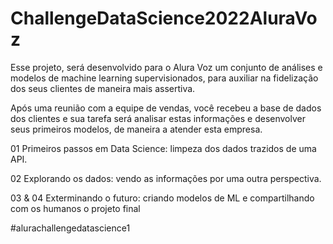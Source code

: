 # ChallengeDataScience2022AluraVoz

Esse projeto, será desenvolvido para o Alura Voz um conjunto de análises e modelos de machine learning supervisionados, para auxiliar na fidelização dos seus clientes de maneira mais assertiva.

Após uma reunião com a equipe de vendas, você recebeu a base de dados dos clientes e sua tarefa será analisar estas informações e desenvolver seus primeiros modelos, de maneira a atender esta empresa.

01 Primeiros passos em Data Science: limpeza dos dados trazidos de uma API.

02 Explorando os dados: vendo as informações por uma outra perspectiva.

03 & 04 Exterminando o futuro: criando modelos de ML e compartilhando com os humanos o projeto final

#alurachallengedatascience1
